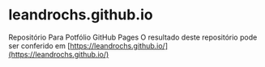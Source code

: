 # leandrochs.github.io
Repositório Para Potfólio GitHub Pages
O resultado deste repositório pode ser conferido em [https://leandrochs.github.io/](https://leandrochs.github.io/)
